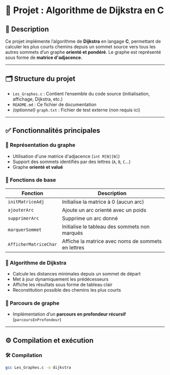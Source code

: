 # 📌 Projet : Algorithme de Dijkstra en C

## 🧠 Description

Ce projet implémente l’algorithme de **Dijkstra** en langage **C**, permettant de calculer les plus courts chemins depuis un sommet source vers tous les autres sommets d’un graphe **orienté et pondéré**. Le graphe est représenté sous forme de **matrice d'adjacence**.

---

## 🗂️ Structure du projet

- `Les_Graphes.c` : Contient l’ensemble du code source (initialisation, affichage, Dijkstra, etc.)
- `README.md` : Ce fichier de documentation
- *(optionnel)* `graph.txt` : Fichier de test externe (non requis ici)

---

## ✅ Fonctionnalités principales

### 🔹 Représentation du graphe
- Utilisation d'une matrice d'adjacence (`int M[N][N]`)
- Support des sommets identifiés par des lettres (`A`, `B`, `C`…)
- Graphe **orienté et valué**

### 🔹 Fonctions de base

| Fonction             | Description                                      |
|----------------------|--------------------------------------------------|
| `initMatriceAdj`     | Initialise la matrice à 0 (aucun arc)            |
| `ajouterArc`         | Ajoute un arc orienté avec un poids              |
| `supprimerArc`       | Supprime un arc donné                            |
| `marquerSommet`      | Initialise le tableau des sommets non marqués    |
| `AfficherMatriceChar`| Affiche la matrice avec noms de sommets en lettres |

### 🔹 Algorithme de Dijkstra

- Calcule les distances minimales depuis un sommet de départ
- Met à jour dynamiquement les prédécesseurs
- Affiche les résultats sous forme de tableau clair
- Reconstitution possible des chemins les plus courts

### 🔹 Parcours de graphe
- Implémentation d’un **parcours en profondeur récursif** (`parcoursEnProfondeur`)

---

## ⚙️ Compilation et exécution

### 🛠️ Compilation
```bash
gcc Les_Graphes.c -o dijkstra
